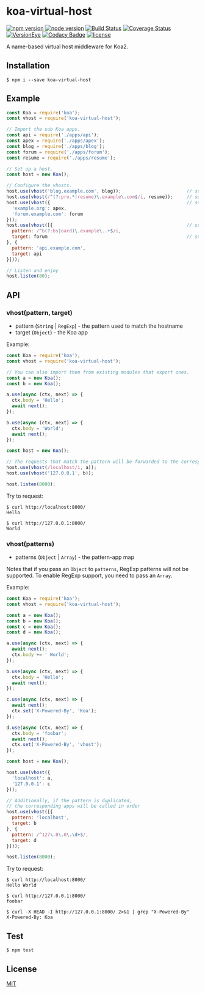 # koa-virtual-host
[![npm version](https://img.shields.io/npm/v/koa-virtual-host.svg?style=flat)](https://www.npmjs.com/package/koa-virtual-host)
[![node version](https://img.shields.io/node/v/koa-virtual-host.svg?style=flat)](https://www.npmjs.com/package/koa-virtual-host)
[![Build Status](https://img.shields.io/travis/Equim-chan/koa-virtual-host.svg?style=flat)](https://travis-ci.org/Equim-chan/koa-virtual-host)
[![Coverage Status](https://img.shields.io/coveralls/Equim-chan/koa-virtual-host.svg?style=flat)](https://coveralls.io/github/Equim-chan/koa-virtual-host?branch=master)
[![VersionEye](https://img.shields.io/versioneye/d/user/projects/58deaba3d6c98d004405475e.svg)](https://www.versioneye.com/user/projects/58deaba3d6c98d004405475e)
[![Codacy Badge](https://img.shields.io/codacy/grade/9f4a3b6990134a7b9c5fe099dfb41bcd.svg?style=flat)](https://www.codacy.com/app/Equim-chan/koa-virtual-host)
[![license](https://img.shields.io/npm/l/koa-virtual-host.svg?style=flat)](https://github.com/Equim-chan/koa-virtual-host/blob/master/LICENSE)

A name-based virtual host middleware for Koa2.

## Installation
``` shell
$ npm i --save koa-virtual-host
```

## Example
``` javascript
const Koa = require('koa');
const vhost = require('koa-virtual-host');

// Import the sub Koa apps.
const api = require('./apps/api');
const apex = require('./apps/apex');
const blog = require('./apps/blog');
const forum = require('./apps/forum');
const resume = require('./apps/resume');

// Set up a host.
const host = new Koa();

// Configure the vhosts.
host.use(vhost('blog.example.com', blog));                        // support string patterns
host.use(vhost(/^(?:pro.*|resume)\.example\.com$/i, resume));     // support regexp patterns
host.use(vhost({                                                  // support pattern-app mappings as object
  'example.org': apex,
  'forum.example.com': forum
}));
host.use(vhost([{                                                 // support pattern-app mappings as array
  pattern: /^b(?:bs|oard)\.example\..+$/i,
  target: forum                                                   // support many-to-one mappings
}, {
  pattern: 'api.example.com',
  target: api
}]));

// Listen and enjoy
host.listen(80);
```

## API
### vhost(pattern, target)

* pattern (`String` | `RegExp`) - the pattern used to match the hostname
* target (`Object`) - the Koa app

Example:
``` javascript
const Koa = require('koa');
const vhost = require('koa-virtual-host');

// You can also import them from existing modules that export ones.
const a = new Koa();
const b = new Koa();

a.use(async (ctx, next) => {
  ctx.body = 'Hello';
  await next();
});

b.use(async (ctx, next) => {
  ctx.body = 'World';
  await next();
});

const host = new Koa();

// The requests that match the pattern will be forwarded to the corresponding app.
host.use(vhost(/localhost/i, a));
host.use(vhost('127.0.0.1', b));

host.listen(8000);
```

Try to request:
``` shell
$ curl http://localhost:8000/
Hello

$ curl http://127.0.0.1:8000/
World
```

### vhost(patterns)

* patterns (`Object` | `Array`) - the pattern-app map

Notes that if you pass an `Object` to `patterns`, RegExp patterns will not be supported. To enable RegExp support, you need to pass an `Array`.

Example:
``` javascript
const Koa = require('koa');
const vhost = require('koa-virtual-host');

const a = new Koa();
const b = new Koa();
const c = new Koa();
const d = new Koa();

a.use(async (ctx, next) => {
  await next();
  ctx.body += ' World';
});

b.use(async (ctx, next) => {
  ctx.body = 'Hello';
  await next();
});

c.use(async (ctx, next) => {
  await next();
  ctx.set('X-Powered-By', 'Koa');
});

d.use(async (ctx, next) => {
  ctx.body = 'foobar';
  await next();
  ctx.set('X-Powered-By', 'vhost');
});

const host = new Koa();

host.use(vhost({
  'localhost': a,
  '127.0.0.1': c
}));

// Additionally, if the pattern is duplicated,
// the corresponding apps will be called in order
host.use(vhost([{
  pattern: 'localhost',
  target: b
}, {
  pattern: /^127\.0\.0\.\d+$/,
  target: d
}]));

host.listen(8000);
```

Try to request:
``` shell
$ curl http://localhost:8000/
Hello World

$ curl http://127.0.0.1:8000/
foobar

$ curl -X HEAD -I http://127.0.0.1:8000/ 2>&1 | grep "X-Powered-By"
X-Powered-By: Koa
```
## Test
``` shell
$ npm test
```

## License
[MIT](https://github.com/Equim-chan/koa-virtual-host/blob/master/LICENSE)

